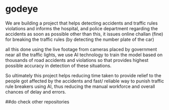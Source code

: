 # godeye

We are building a project that helps detecting accidents and traffic rules violations and informs the hospital, and police department regarding the accidents as soon as possible other than this, it issues online challan (fine) for breaking the traffic rules (by detecting the number plate of the car)

all this done using the live footage from cameras placed by government near all the traffic lights, we use AI technology to train the model based on thousands of road accidents and violations so that provides highest possible accuracy in detection of these situations. 

So ultimately this project helps reducing time taken to provide relief to the people got affected by the accidents and fast/ reliable way to punish traffic rule breakers using AI, thus reducing the manual workforce and overall chances of delay and errors.


##do check other repositories
